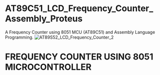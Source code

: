 # AT89C51_LCD_Frequency_Counter_Assembly_Proteus
A Frequency Counter using 8051 MCU (AT89C51) and Assembly Language Programming.
![AT89S52_LCD_Frequency_Counter_2](https://user-images.githubusercontent.com/78910261/202844771-799e9241-b1c1-4319-8929-b0d63ab1351e.png)

# FREQUENCY COUNTER USING 8051 MICROCONTROLLER
